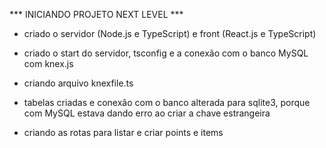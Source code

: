 *** INICIANDO PROJETO NEXT LEVEL ***

- criado o servidor (Node.js e TypeScript) e front (React.js e TypeScript)
- criado o start do servidor, tsconfig e a conexão com o banco MySQL com knex.js
- criando arquivo knexfile.ts

- tabelas criadas e conexão com o banco alterada para sqlite3, porque com MySQL estava dando erro ao criar a chave estrangeira

- criando as rotas para listar e criar points e items